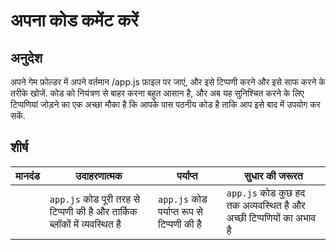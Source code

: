 # अपना कोड कमेंट करें

## अनुदेश

अपने गेम फ़ोल्डर में अपने वर्तमान /app.js फ़ाइल पर जाएं, और इसे टिप्पणी करने और इसे साफ करने के तरीके खोजें. कोड को नियंत्रण से बाहर करना बहुत आसान है, और अब यह सुनिश्चित करने के लिए टिप्पणियां जोड़ने का एक अच्छा मौका है कि आपके पास पठनीय कोड है ताकि आप इसे बाद में उपयोग कर सकें.

## शीर्ष

| मानदंड | उदाहरणात्मक                                                                | पर्याप्त                                   | सुधार की जरूरत                                                      |
| ------ | -------------------------------------------------------------------------- | ------------------------------------------ | ------------------------------------------------------------------- |
|        | `app.js` कोड पूरी तरह से टिप्पणी की है और तार्किक ब्लॉकों में व्यवस्थित है | `app.js` कोड पर्याप्त रूप से टिप्पणी की है | `app.js` कोड कुछ हद तक अव्यवस्थित है और अच्छी टिप्पणियों का अभाव है |
